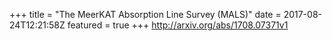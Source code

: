 +++
title = "The MeerKAT Absorption Line Survey (MALS)"
date = 2017-08-24T12:21:58Z
featured = true
+++
http://arxiv.org/abs/1708.07371v1